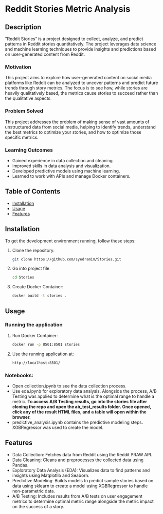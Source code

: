 # Reddit Stories Metric Analysis

## Description

"Reddit Stories" is a project designed to collect, analyze, and predict patterns in Reddit stories quantitatively. The project leverages data science and machine learning techniques to provide insights and predictions based on user-generated content from Reddit.

### Motivation

This project aims to explore how user-generated content on social media platforms like Reddit can be analyzed to uncover patterns and predict future trends through story metrics. The focus is to see how, while stories are heavily qualitatively based, the metrics cause stories to succeed rather than the qualitative aspects.

### Problem Solved

This project addresses the problem of making sense of vast amounts of unstructured data from social media, helping to identify trends, understand the best metrics to optimize your stories, and how to optimize those specific metrics.

### Learning Outcomes

- Gained experience in data collection and cleaning.
- Improved skills in data analysis and visualization.
- Developed predictive models using machine learning.
- Learned to work with APIs and manage Docker containers.

## Table of Contents

- [Installation](#installation)
- [Usage](#usage)
- [Features](#features)

## Installation

To get the development environment running, follow these steps:

1. Clone the repository:
   ```bash
   git clone https://github.com/syedramim/Stories.git
2. Go into project file:
   ```bash
   cd Stories
3. Create Docker Container:
   ```bash
   docker build -t stories .

## Usage

### Running the application
1. Run Docker Container:
   ```bash
   docker run -p 8501:8501 stories
2. Use the running application at:
   ```bash
   http://localhost:8501/

### Notebooks:
- Open collection.ipynb to see the data collection process.
- Use eda.ipynb for exploratory data analysis. Alongside the process, A/B Testing was applied to determine what is the optimal range to handle a metric. **To access A/B Testing results, go into the stories file after cloning the repo and open the ab_test_results folder. Once opened, click any of the result HTML files, and a table will open within the browser.**
- predictive_analysis.ipynb contains the predictive modeling steps. XGBRegressor was used to create the model.

## Features
- Data Collection: Fetches data from Reddit using the Reddit PRAW API.
- Data Cleaning: Cleans and preprocesses the collected data using Pandas.
- Exploratory Data Analysis (EDA): Visualizes data to find patterns and insights using Matplotlib and Seaborn.
- Predictive Modeling: Builds models to predict sample stories based on data using sklearn to create a model using XGBRegressor to handle non-parametric data.
- A/B Testing: Includes results from A/B tests on user engagement metrics to determine optimal metric range alongside the metric impact on the success of a story.
